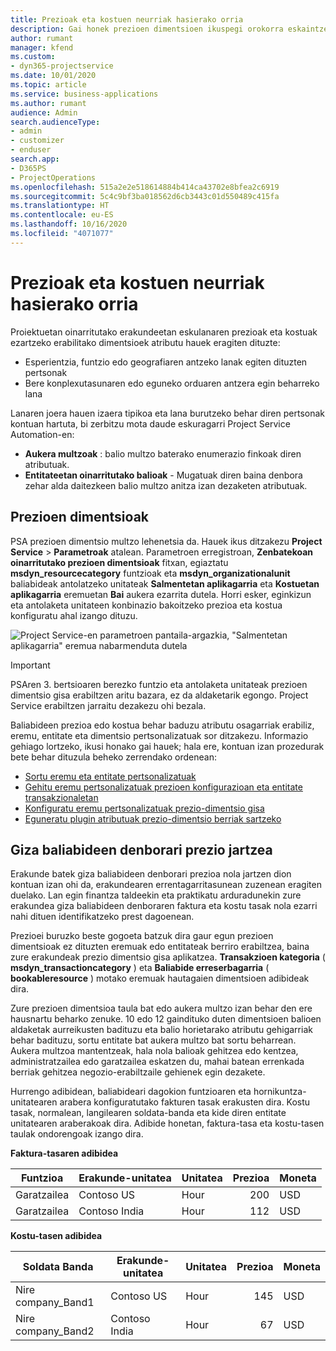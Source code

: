 ```yaml
---
title: Prezioak eta kostuen neurriak hasierako orria
description: Gai honek prezioen dimentsioen ikuspegi orokorra eskaintzen du.
author: rumant
manager: kfend
ms.custom:
- dyn365-projectservice
ms.date: 10/01/2020
ms.topic: article
ms.service: business-applications
ms.author: rumant
audience: Admin
search.audienceType:
- admin
- customizer
- enduser
search.app:
- D365PS
- ProjectOperations
ms.openlocfilehash: 515a2e2e518614884b414ca43702e8bfea2c6919
ms.sourcegitcommit: 5c4c9bf3ba018562d6cb3443c01d550489c415fa
ms.translationtype: HT
ms.contentlocale: eu-ES
ms.lasthandoff: 10/16/2020
ms.locfileid: "4071077"
---
```

# <a name="pricing-and-costing-dimensions-home-page"></a>Prezioak eta kostuen neurriak hasierako orria

Proiektuetan oinarritutako erakundeetan eskulanaren prezioak eta kostuak ezartzeko erabilitako dimentsioek atributu hauek eragiten dituzte:

- Esperientzia, funtzio edo geografiaren antzeko lanak egiten dituzten pertsonak
- Bere konplexutasunaren edo eguneko orduaren antzera egin beharreko lana

Lanaren joera hauen izaera tipikoa eta lana burutzeko behar diren pertsonak kontuan hartuta, bi zerbitzu mota daude eskuragarri Project Service Automation-en: 

- **Aukera multzoak** : balio multzo baterako enumerazio finkoak diren atributuak.
- **Entitateetan oinarritutako balioak** - Mugatuak diren baina denbora zehar alda daitezkeen balio multzo anitza izan dezaketen atributuak.

## <a name="pricing-dimensions"></a>Prezioen dimentsioak

PSA prezioen dimentsio multzo lehenetsia da. Hauek ikus ditzakezu **Project Service** > **Parametroak** atalean. Parametroen erregistroan, **Zenbatekoan oinarritutako prezioen dimentsioak** fitxan, egiaztatu **msdyn_resourcecategory** funtzioak eta **msdyn_organizationalunit** baliabideak antolatzeko unitateak **Salmentetan aplikagarria** eta **Kostuetan aplikagarria** eremuetan **Bai** aukera ezarrita dutela. Horri esker, eginkizun eta antolaketa unitateen konbinazio bakoitzeko prezioa eta kostua konfiguratu ahal izango dituzu.

![Project Service-en parametroen pantaila-argazkia, "Salmentetan aplikagarria" eremua nabarmenduta dutela](media/PS-OOB-parameters.png)

> [!IMPORTANT]
> PSAren 3. bertsioaren berezko funtzio eta antolaketa unitateak prezioen dimentsio gisa erabiltzen aritu bazara, ez da aldaketarik egongo. Project Service erabiltzen jarraitu dezakezu ohi bezala. 

Baliabideen prezioa edo kostua behar baduzu atributu osagarriak erabiliz, eremu, entitate eta dimentsio pertsonalizatuak sor ditzakezu. Informazio gehiago lortzeko, ikusi honako gai hauek; hala ere, kontuan izan prozedurak bete behar dituzula beheko zerrendako ordenean:

- [Sortu eremu eta entitate pertsonalizatuak](create-custom-fields-entities.md)
- [Gehitu eremu pertsonalizatuak prezioen konfigurazioan eta entitate transakzionaletan](field-references.md)
- [Konfiguratu eremu pertsonalizatuak prezio-dimentsio gisa ](set-up-pricing-dimensions.md)
- [Eguneratu plugin atributuak prezio-dimentsio berriak sartzeko](update-plug-in-attributes.md)

## <a name="pricing-human-resource-time"></a>Giza baliabideen denborari prezio jartzea
Erakunde batek giza baliabideen denborari prezioa nola jartzen dion kontuan izan ohi da, erakundearen errentagarritasunean zuzenean eragiten duelako. Lan egin finantza taldeekin eta praktikatu arduradunekin zure erakundea giza baliabideen denboraren faktura eta kostu tasak nola ezarri nahi dituen identifikatzeko prest dagoenean.

Prezioei buruzko beste gogoeta batzuk dira gaur egun prezioen dimentsioak ez dituzten eremuak edo entitateak berriro erabiltzea, baina zure erakundeak prezio dimentsio gisa aplikatzea. **Transakzioen kategoria** ( **msdyn_transactioncategory** ) eta **Baliabide erreserbagarria** ( **bookableresource** ) motako eremuak hautagaien dimentsioen adibideak dira. 

Zure prezioen dimentsioa taula bat edo aukera multzo izan behar den ere hausnartu beharko zenuke. 10 edo 12 gaindituko duten dimentsioen balioen aldaketak aurreikusten badituzu eta balio horietarako atributu gehigarriak behar badituzu, sortu entitate bat aukera multzo bat sortu beharrean. Aukera multzoa mantentzeak, hala nola balioak gehitzea edo kentzea, administratzailea edo garatzailea eskatzen du, mahai batean errenkada berriak gehitzea negozio-erabiltzaile gehienek egin dezakete.

Hurrengo adibidean, baliabideari dagokion funtzioaren eta hornikuntza-unitatearen arabera konfiguratutako fakturen tasak erakusten dira. Kostu tasak, normalean, langilearen soldata-banda eta kide diren entitate unitatearen araberakoak dira. Adibide honetan, faktura-tasa eta kostu-tasen taulak ondorengoak izango dira.

**Faktura-tasaren adibidea**

| Funtzioa        | Erakunde-unitatea    |Unitatea      |Prezioa      |Moneta  |
| ------------|-------------|----------|----------:|----------|
| Garatzailea   | Contoso US  |Hour | 200|USD     |
| Garatzailea   | Contoso India |Hour|   112|USD     |


**Kostu-tasen adibidea**

| Soldata Banda     | Erakunde-unitatea    |Unitatea      |Prezioa      |Moneta  |
| ----------------|-------------|----------|----------:|----------|
| Nire company_Band1 | Contoso US  |Hour | 145|USD     |
| Nire company_Band2 | Contoso India |Hour|   67|USD     |
